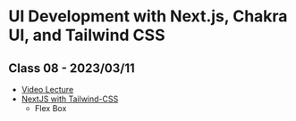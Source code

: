 # UI Development with Next.js, Chakra UI, and Tailwind CSS

## Class 08 - 2023/03/11

- [Video Lecture](https://www.youtube.com/live/5sYh0RpDWS8?feature=share)
- [NextJS with Tailwind-CSS](https://github.com/panaverse/learn-nextjs/tree/main/step07_styling/tailwindCSS)
  - Flex Box
